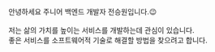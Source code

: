 안녕하세요 주니어 백엔드 개발자 전승원입니다.😉<br>
<br>
저는 삶의 가치를 높이는 서비스를 개발하는데 관심이 있습니다. <br>
좋은 서비스를 소프트웨어적 기술로 해결할 방법을 찾으려고 합니다.<br>
